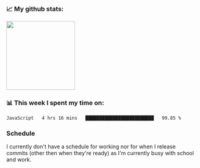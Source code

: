 ### 📈 My github stats:
<img height="180em" src="https://github-readme-stats.vercel.app/api?username=notLeeter&show_icons=true&hide_border=true&&count_private=true&include_all_commits=true" />

### 📊 This week I spent my time on:
<!--START_SECTION:waka-->
```text
JavaScript   4 hrs 16 mins   █████████████████████████   99.85 % 
```
<!--END_SECTION:waka-->

### Schedule
I currently don't have a schedule for working nor for when I release commits (other then when they're ready) as I'm currently busy with school and work.
